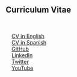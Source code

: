 <h2>Curriculum Vitae</h2>
<br/>
<p> 
&nbsp &nbsp <a target="_blank" href="CV-DennisNúñezFernández-english.pdf">CV in English</a>
<br/>
&nbsp &nbsp <a target="_blank" href="CV-DennisNúñezFernández-spanish.pdf">CV in Spanish</a>
<br/>
&nbsp &nbsp <a target="_blank" href="https://www.github.com/dennishnf">GitHub</a>
<br/>
&nbsp &nbsp <a target="_blank" href="https://www.linkedin.com/in/dennishnf">LinkedIn</a>
<br/>
&nbsp &nbsp <a target="_blank" href="https://twitter.com/dennishnf">Twitter</a>
<br/>
&nbsp &nbsp <a target="_blank" href="https://www.youtube.com/channel/UC-js4NaIhqI7NtVWT2JGHrQ/videos?view_as=subscriber">YouTube</a>
</p>

